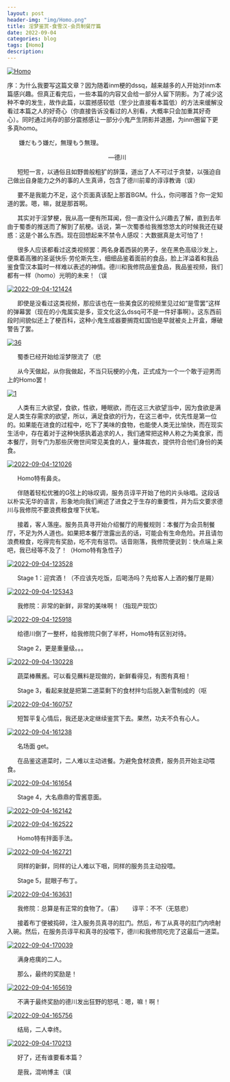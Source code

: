 ```yaml
---
layout: post
header-img: "img/Homo.png"
title: 淫梦鉴赏-食雪汉-会员制餐厅篇
date: 2022-09-04
categories: blog
tags: [Homo]
description: 
---
```


<a href='https://postimg.cc/s1XhtJfW' target='_blank'><img src='https://i.postimg.cc/wx5QRWSw/Homo.jpg' border='0' alt='Homo'/></a>

序：为什么我要写这篇文章？因为随着inm梗的dssq，越来越多的人开始对inm本篇感兴趣。但真正看完后，一些本篇的内容又会给一部分人留下阴影。为了减少这种不幸的发生，故作此篇，以震撼感较低（至少比直接看本篇低）的方法来缓解没看过本篇之人的好奇心（你直接告诉没看过的人别看，大概率只会加重其好奇心）。同时通过尚存的部分震撼感让一部分小鬼产生阴影并退圈，为inm圈留下更多真homo。

&nbsp;&nbsp;&nbsp;&nbsp;&nbsp;&nbsp;
    嫌だもう嫌だ，無理もう無理。
    
&nbsp;&nbsp;&nbsp;&nbsp;&nbsp;&nbsp;&nbsp;&nbsp;&nbsp;&nbsp;&nbsp;&nbsp;&nbsp;&nbsp;&nbsp;&nbsp;&nbsp;&nbsp;&nbsp;&nbsp;&nbsp;&nbsp;&nbsp;&nbsp;&nbsp;&nbsp;&nbsp;&nbsp;&nbsp;&nbsp;&nbsp;&nbsp;&nbsp;&nbsp;&nbsp;&nbsp;&nbsp;&nbsp;&nbsp;&nbsp;&nbsp;&nbsp;&nbsp;&nbsp;&nbsp;&nbsp;&nbsp;&nbsp;&nbsp;&nbsp;&nbsp;&nbsp;&nbsp;&nbsp;&nbsp;&nbsp;&nbsp;&nbsp;&nbsp;&nbsp;—德川

&nbsp;&nbsp;&nbsp;&nbsp;&nbsp;&nbsp;短短一言，以通俗且如野兽般粗犷的辞藻，道出了人不可过于贪婪，以强迫自己做出自身能力之外的事的人生真谛，包含了德川前辈的谆谆教诲（误）

&nbsp;&nbsp;&nbsp;&nbsp;&nbsp;&nbsp;要不是我能力不足，这个页面真该配上那首BGM。什么，你问哪首？你一定知道的罢。嗯，嘛，就是那首啊。

&nbsp;&nbsp;&nbsp;&nbsp;&nbsp;&nbsp;其实对于淫梦梗，我从高一便有所耳闻，但一直没什么兴趣去了解，直到去年由于蜀黍的推送而了解到了航梗。话说，第一次蜀黍给我推悠悠太的时候我还在疑惑：这是个甚么东西。现在回想起来不禁令人感叹：大数据真是太可怕了！

&nbsp;&nbsp;&nbsp;&nbsp;&nbsp;&nbsp;很多人应该都看过这类视频罢：两名身着西装的男子，坐在黑色高级沙发上，便乘着高雅的圣诞快乐·劳伦斯先生，细细品鉴着面前的食品，脸上洋溢着和我品鉴食雪汉本篇时一样难以表述的神情。德川和我修院品鉴食品，我品鉴视频，我们都有一样（homo）光明的未来！（误

<a href='https://postimg.cc/9rGDywgz' target='_blank'><img src='https://i.postimg.cc/J4FjVbb3/2022-09-04-121424.png' border='0' alt='2022-09-04-121424'/></a>

&nbsp;&nbsp;&nbsp;&nbsp;&nbsp;&nbsp;即使是没看过这类视频，那应该也在一些美食区的视频里见过如“是雪罢”这样的弹幕罢（现在的小鬼属实是多，亚文化这么dssq可不是一件好事啊）。这东西前段时间貌似还上了梗百科，这种小鬼生成器要搁霓虹国怕是早就被炎上开盒，爆破警告了罢。

<a href='https://postimg.cc/MM69dXn0' target='_blank'><img src='https://i.postimg.cc/gJR1cZd7/36.png' border='0' alt='36'/></a>

&nbsp;&nbsp;&nbsp;&nbsp;&nbsp;&nbsp;蜀黍已经开始给淫梦限流了（悲

&nbsp;&nbsp;&nbsp;&nbsp;&nbsp;&nbsp;从今天做起，从你我做起，不当只玩梗的小鬼，正式成为一个一个敢于迎男而上的Homo罢！

<a href='https://postimages.org/' target='_blank'><img src='https://i.postimg.cc/ZnvWYNLX/1.png' border='0' alt='1'/></a>

&nbsp;&nbsp;&nbsp;&nbsp;&nbsp;&nbsp;人类有三大欲望，食欲，性欲，睡眠欲，而在这三大欲望当中，因为食欲是满足人类生存需求的欲望，所以，满足食欲的行为，在这三者中，优先性是第一位的。如果能在进食的过程中，吃下了美味的食物，也能使人类无比愉快，而在现实生活中，存在着对于这种快感执着追求的人，我们通常把这种人称之为美食家，而本餐厅，则专门为那些厌倦世间常见美食的人，量体裁衣，提供符合他们身份的美食。

<a href='https://postimg.cc/Hc8mzpVL' target='_blank'><img src='https://i.postimg.cc/tT2gXJbF/2022-09-04-121026.png' border='0' alt='2022-09-04-121026'/></a>

&nbsp;&nbsp;&nbsp;&nbsp;&nbsp;&nbsp;Homo特有鼻炎。

&nbsp;&nbsp;&nbsp;&nbsp;&nbsp;&nbsp;伴随着轻松优雅的G弦上的咏叹调，服务员谆平开始了他的片头咏唱。这段话以朴实无华的语言，形象地向我们阐述了进食之于生存的重要性，并为后文要求德川与我修院不要浪费粮食埋下伏笔。

&nbsp;&nbsp;&nbsp;&nbsp;&nbsp;&nbsp;接着，客人落座。服务员真寻开始介绍餐厅的用餐规则：本餐厅为会员制餐厅，不足为外人道也。如果把本餐厅泄露出去的话，可能会有生命危险。并且请勿浪费粮食，吃得完有奖励，吃不完有惩罚。话音刚落，我修院便说到：快点端上来吧，我已经等不及了！（Homo特有急性子）

<a href='https://postimg.cc/CZshK97K' target='_blank'><img src='https://i.postimg.cc/5tZ6sVF8/2022-09-04-123528.png' border='0' alt='2022-09-04-123528'/></a>

&nbsp;&nbsp;&nbsp;&nbsp;&nbsp;&nbsp;Stage 1：迎宾酒！（不应该先吃饭，后喝汤吗？先给客人上酒的餐厅是屑）

<a href='https://postimg.cc/ZW5fDMsd' target='_blank'><img src='https://i.postimg.cc/mgQ0hxQ8/2022-09-04-125343.png' border='0' alt='2022-09-04-125343'/></a>

&nbsp;&nbsp;&nbsp;&nbsp;&nbsp;&nbsp;我修院：非常的新鲜，非常的美味啊！（指现产现饮）

<a href='https://postimages.org/' target='_blank'><img src='https://i.postimg.cc/rySNt8d6/2022-09-04-125918.png' border='0' alt='2022-09-04-125918'/></a>

&nbsp;&nbsp;&nbsp;&nbsp;&nbsp;&nbsp;给德川倒了一整杯，给我修院只倒了半杯，Homo特有区别对待。

&nbsp;&nbsp;&nbsp;&nbsp;&nbsp;&nbsp;Stage 2，更是重量级。。。

<a href='https://postimg.cc/CnMK7Wy6' target='_blank'><img src='https://i.postimg.cc/KjBgG20F/2022-09-04-130228.png' border='0' alt='2022-09-04-130228'/></a>

&nbsp;&nbsp;&nbsp;&nbsp;&nbsp;&nbsp;蔬菜棒蘸酱。可以看见蘸料是现做的，新鲜看得见，有图有真相！

&nbsp;&nbsp;&nbsp;&nbsp;&nbsp;&nbsp;Stage 3，看起来就是把第二道菜剩下的食材拌匀后脱入新雪制成的（呕

<a href='https://postimages.org/' target='_blank'><img src='https://i.postimg.cc/sg32tSST/2022-09-04-160757.png' border='0' alt='2022-09-04-160757'/></a>

&nbsp;&nbsp;&nbsp;&nbsp;&nbsp;&nbsp;短暂平复心情后，我还是决定继续鉴赏下去。果然，功夫不负有心人。

<a href='https://postimg.cc/JtQmx6zj' target='_blank'><img src='https://i.postimg.cc/ZYGRTXks/2022-09-04-161238.png' border='0' alt='2022-09-04-161238'/></a>

&nbsp;&nbsp;&nbsp;&nbsp;&nbsp;&nbsp;名场面 get。

&nbsp;&nbsp;&nbsp;&nbsp;&nbsp;&nbsp;在品鉴这道菜时，二人难以主动进餐。为避免食材浪费，服务员开始主动喂食。

<a href='https://postimages.org/' target='_blank'><img src='https://i.postimg.cc/k5WGzmgd/2022-09-04-161654.png' border='0' alt='2022-09-04-161654'/></a>

&nbsp;&nbsp;&nbsp;&nbsp;&nbsp;&nbsp;Stage 4，大名鼎鼎的雪酱意面。

<a href='https://postimages.org/' target='_blank'><img src='https://i.postimg.cc/Sx427Rrp/2022-09-04-162142.png' border='0' alt='2022-09-04-162142'/></a>

<a href='https://postimages.org/' target='_blank'><img src='https://i.postimg.cc/8PzWqjvB/2022-09-04-162522.png' border='0' alt='2022-09-04-162522'/></a>

&nbsp;&nbsp;&nbsp;&nbsp;&nbsp;&nbsp;Homo特有拌面手法。

<a href='https://postimages.org/' target='_blank'><img src='https://i.postimg.cc/rwKhLqb3/2022-09-04-162721.png' border='0' alt='2022-09-04-162721'/></a>

&nbsp;&nbsp;&nbsp;&nbsp;&nbsp;&nbsp;同样的新鲜，同样的让人难以下咽，同样的服务员主动投喂。

&nbsp;&nbsp;&nbsp;&nbsp;&nbsp;&nbsp;Stage 5，屁眼子布丁。

<a href='https://postimg.cc/T5wf1372' target='_blank'><img src='https://i.postimg.cc/6qV3H7CZ/2022-09-04-163631.png' border='0' alt='2022-09-04-163631'/></a>

&nbsp;&nbsp;&nbsp;&nbsp;&nbsp;&nbsp;我修院：总算是有正常的食物了。（喜）&nbsp;&nbsp;&nbsp;&nbsp;&nbsp;&nbsp;谆平：不不（无慈悲）

&nbsp;&nbsp;&nbsp;&nbsp;&nbsp;&nbsp;接着布丁便被捣碎，注入服务员真寻的肛门。然后，布丁从真寻的肛门内喷射入碗。然后，在服务员谆平和真寻的投喂下，德川和我修院吃完了这最后一道菜。

<a href='https://postimg.cc/21sWWVZ5' target='_blank'><img src='https://i.postimg.cc/43dQrc4p/2022-09-04-170039.png' border='0' alt='2022-09-04-170039'/></a>

&nbsp;&nbsp;&nbsp;&nbsp;&nbsp;&nbsp;满身疮痍的二人。

&nbsp;&nbsp;&nbsp;&nbsp;&nbsp;&nbsp;那么，最终的奖励是！

<a href='https://postimg.cc/qtTh1WMc' target='_blank'><img src='https://i.postimg.cc/rpd1wLBH/2022-09-04-165619.png' border='0' alt='2022-09-04-165619'/></a>

&nbsp;&nbsp;&nbsp;&nbsp;&nbsp;&nbsp;不满于最终奖励的德川发出狂野的怒吼：嗯，嘛！啊！

<a href='https://postimages.org/' target='_blank'><img src='https://i.postimg.cc/TYpNWZvr/2022-09-04-165756.png' border='0' alt='2022-09-04-165756'/></a>

&nbsp;&nbsp;&nbsp;&nbsp;&nbsp;&nbsp;结局，二人幸终。

<a href='https://postimages.org/' target='_blank'><img src='https://i.postimg.cc/25RCtQ7K/2022-09-04-170213.png' border='0' alt='2022-09-04-170213'/></a>

&nbsp;&nbsp;&nbsp;&nbsp;&nbsp;&nbsp;好了，还有谁要看本篇？

&nbsp;&nbsp;&nbsp;&nbsp;&nbsp;&nbsp;是我，混响博主（误
